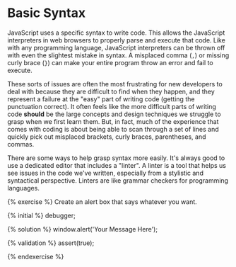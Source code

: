 # Basic Syntax

JavaScript uses a specific syntax to write code. This allows the JavaScript interpreters in web browsers to properly parse and execute that code. Like with any programming language, JavaScript interpreters can be thrown off with even the slightest mistake in syntax. A misplaced comma (`,`) or missing curly brace (`}`) can make your entire program throw an error and fail to execute. 

These sorts of issues are often the most frustrating for new developers to deal with because they are difficult to find when they happen, and they represent a failure at the "easy" part of writing code (getting the punctuation correct). It often feels like the more difficult parts of writing code **should** be the large concepts and design techniques we struggle to grasp when we first learn them. But, in fact, much of the experience that comes with coding is about being able to scan through a set of lines and quickly pick out misplaced brackets, curly braces, parentheses, and commas. 

There are some ways to help grasp syntax more easily. It's always good to use a dedicated editor that includes a "linter". A linter is a tool that helps us see issues in the code we've written, especially from a stylistic and syntactical perspective. Linters are like grammar checkers for programming languages.

{% exercise %}
Create an alert box that says whatever you want.

{% initial %}
debugger;

{% solution %}
window.alert('Your Message Here');

{% validation %}
assert(true);


{% endexercise %}

